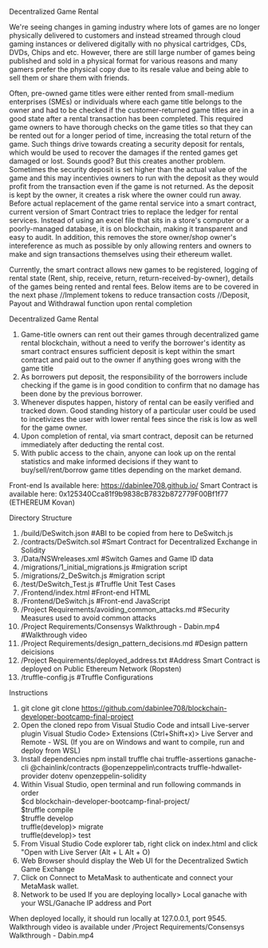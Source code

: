 Decentralized Game Rental

We're seeing changes in gaming industry where lots of games are no longer physically delivered to customers and instead streamed through cloud gaming instances or delivered digitally with no physical cartridges, CDs, DVDs, Chips and etc. However, there are still large number of games being published and sold in a physical format for various reasons and many gamers prefer the physical copy due to its resale value and being able to sell them or share them with friends. 

Often, pre-owned game titles were either rented from small-medium enterprises (SMEs) or individuals where each game title belongs to the owner and had to be checked if the customer-returned game titles are in a good state after a rental transaction has been completed. This required game owners to have thorough checks on the game titles so that they can be rented out for a longer period of time, increasing the total return of the game. Such things drive towards creating a security deposit for rentals, which would be used to recover the damages if the rented games get damaged or lost. Sounds good? But this creates another problem. Sometimes the security deposit is set higher than the actual value of the game and this may incentivies owners to run with the deposit as they would profit from the transaction even if the game is not returned. As the deposit is kept by the owner, it creates a risk where the owner could run away. Before actual replacement of the game rental service into a smart contract, current version of Smart Contract tries to replace the ledger for rental services. Instead of using an excel file that sits in a store's computer or a poorly-managed database, it is on blockchain, making it transparent and easy to audit. In addition, this removes the store owner/shop owner's intereference as much as possible by only allowing renters and owners to make and sign transactions themselves using their ethereum wallet.

Currently, the smart contract allows new games to be registered, logging of rental state (Rent, ship, receive, return, return-received-by-owner), details of the games being rented and rental fees. Below items are to be covered in the next phase
//Implement tokens to reduce transaction costs
//Deposit, Payout and Withdrawal function upon rental completion

Decentralized Game Rental
1. Game-title owners can rent out their games through decentralized game rental blockchain, without a need to verify the borrower's identity as smart contract ensures sufficient deposit is kept within the smart contract and paid out to the owner if anything goes wrong with the game title
2. As borrowers put deposit, the responsibility of the borrowers include checking if the game is in good condition to confirm that no damage has been done by the previous borrower.
3. Whenever disputes happen, history of rental can be easily verified and tracked down. Good standing history of a particular user could be used to incetivizes the user with lower rental fees since the risk is low as well for the game owner.
4. Upon completion of rental, via smart contract, deposit can be returned immediately after deducting the rental cost.
5. With public access to the chain, anyone can look up on the rental statistics and make informed decisions if they want to buy/sell/rent/borrow game titles depending on the market demand.

Front-end Is available here: https://dabinlee708.github.io/
Smart Contract is available here: 0x125340Cca81f9b9838cB7832b872779F00Bf1f77 (ETHEREUM Kovan)

Directory Structure

1. /build/DeSwitch.json #ABI to be copied from here to DeSwitch.js
2. /contracts/DeSwitch.sol #Smart Contract for Decentralized Exchange in Solidity
3. /Data/NSWreleases.xml #Switch Games and Game ID data
4. /migrations/1_initial_migrations.js #migration script
5. /migrations/2_DeSwitch.js #migration script
6. /test/DeSwitch_Test.js #Truffle Unit Test Cases
7. /Frontend/index.html #Front-end HTML
8. /Frontend/DeSwitch.js #Front-end JavaScript
9. /Project Requirements/avoiding_common_attacks.md #Security Measures used to avoid common attacks 
10. /Project Requirements/Consensys Walkthrough - Dabin.mp4 #Walkthrough video
11. /Project Requirements/design_pattern_decisions.md #Design pattern deicisions
12. /Project Requirements/deployed_address.txt  #Address Smart Contract is deployed on Public Ethereum Network (Ropsten)
13. /truffle-config.js #Truffle Configurations

Instructions
1. git clone 
git clone https://github.com/dabinlee708/blockchain-developer-bootcamp-final-project
2. Open the cloned repo from Visual Studio Code and intsall Live-server plugin
Visual Studio Code> Extensions (Ctrl+Shift+x)> Live Server and Remote - WSL (If you are on Windows and want to compile, run and deploy from WSL)
3. Install dependencies
npm install truffle chai truffle-assertions ganache-cli @chainlink/contracts @openzeppelin\contracts  truffle-hdwallet-provider dotenv openzeppelin-solidity
4. Within Visual Studio, open terminal and run following commands in order<br>
$cd blockchain-developer-bootcamp-final-project/<br>
$truffle compile <br>
$truffle develop<br>
truffle(develop)> migrate<br>
truffle(develop)> test<br>
6. From Visual Studio Code explorer tab, right click on index.html and click "Open with Live Server (Alt + L Alt + O)
7. Web Browser should display the Web UI for the Decentralized Swtich Game Exchange
8. Click on Connect to MetaMask to authenticate and connect your MetaMask wallet.
9. Network to be used 
If you are deploying locally> Local ganache with your WSL/Ganache IP address and Port


When deployed locally, it should run locally at 127.0.0.1, port 9545.
Walkthrough video is available under /Project Requirements/Consensys Walkthrough - Dabin.mp4

